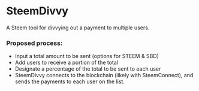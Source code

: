 # SteemDivvy
A Steem tool for divvying out a payment to multiple users.
### Proposed process:
- Input a total amount to be sent (options for STEEM & SBD)
- Add users to receive a portion of the total
- Designate a percentage of the total to be sent to each user
- SteemDivvy connects to the blockchain (likely with SteemConnect), and sends the payments to each user on the list.
